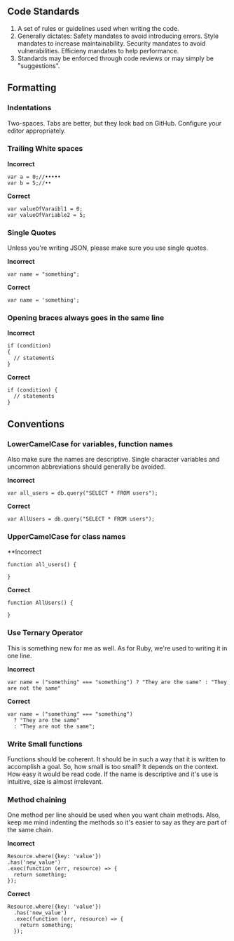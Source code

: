 ## Code Standards

1. A set of rules or guidelines used when writing the code.
2. Generally dictates:
   Safety mandates to avoid introducing errors.
   Style mandates to increase maintainability.
   Security mandates to avoid vulnerabilities.
   Efficieny mandates to help performance.
3. Standards may be enforced through code reviews or may simply be "suggestions".

## Formatting

### Indentations
Two-spaces. Tabs are better, but they look bad on GitHub. Configure your editor appropriately.

### Trailing White spaces

**Incorrect**
```
var a = 0;//•••••
var b = 5;//••
```

**Correct**
```
var valueOfVaraibl1 = 0;
var valueOfVariable2 = 5;
```

### Single Quotes
Unless you're writing JSON, please make sure you use single quotes.

**Incorrect**
```
var name = "something";
```

**Correct**
```
var name = 'something';
```

### Opening braces always goes in the same line

**Incorrect**
```
if (condition)
{
  // statements
}
```

**Correct**
```
if (condition) {
  // statements
}
```

## Conventions

### LowerCamelCase for variables, function names
Also make sure the names are descriptive. Single character variables and uncommon abbreviations should generally be avoided.

**Incorrect**
```
var all_users = db.query("SELECT * FROM users");
```

**Correct**
```
var AllUsers = db.query("SELECT * FROM users");
```

### UpperCamelCase for class names

**Incorrect
```
function all_users() {

}
```

**Correct**
```
function AllUsers() {

}
```

### Use Ternary Operator
This is something new for me as well. As for Ruby, we're used to writing it in one line.

**Incorrect**
```
var name = ("something" === "something") ? "They are the same" : "They are not the same"
```

**Correct**
```
var name = ("something" === "something")
  ? "They are the same"
  : "They are not the same";
```

### Write Small functions
Functions should be coherent. It should be in such a way that it is written to accomplish a goal. So, how small is too small? It depends on the context. How easy it would be read code. If the name is descriptive and it's use is intuitive, size is almost irrelevant.

### Method chaining
One method per line should be used when you want chain methods. Also, keep me mind indenting the methods so it's easier to say as they are part of the same chain.

**Incorrect**
```
Resource.where({key: 'value'})
.has('new_value')
.exec(function (err, resource) => {
  return something;
});
```

**Correct**
```
Resource.where({key: 'value'})
  .has('new_value')
  .exec(function (err, resource) => {
    return something;
  });
```